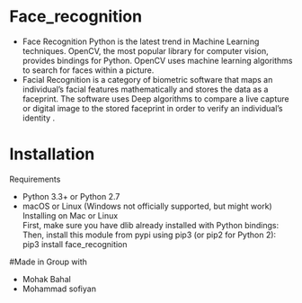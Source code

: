 # Face_recognition
* Face Recognition Python is the latest trend in Machine Learning techniques. OpenCV, the most popular library for computer vision, provides bindings for Python. OpenCV uses machine learning algorithms to search for faces within a picture.</br>
* Facial Recognition is a category of biometric software that maps an individual’s facial features mathematically and stores the data as a faceprint. The software uses Deep algorithms to compare a live capture or digital image to the stored faceprint in order to verify an individual’s identity .</br>
# Installation
Requirements</br>
* Python 3.3+ or Python 2.7</br>
* macOS or Linux (Windows not officially supported, but might work)</br>
Installing on Mac or Linux</br>
First, make sure you have dlib already installed with Python bindings:</br>
Then, install this module from pypi using pip3 (or pip2 for Python 2):</br>
       <t> pip3 install face_recognition</t>
       
#Made in Group with  
* Mohak Bahal
* Mohammad sofiyan
